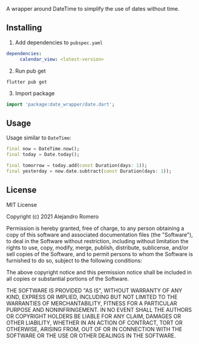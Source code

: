 A wrapper around DateTime to simplify the use of dates without time.

## Installing

1. Add dependencies to `pubspec.yaml`
```yaml
dependencies:
     calendar_view: <latest-version>
```
2. Run pub get
```
flutter pub get
```

3. Import package
```dart
import 'package:date_wrapper/date.dart';
```

## Usage

Usage similar to `DateTime`:

```dart
final now = DateTime.now();
final today = Date.today();

final tomorrow = today.add(const Duration(days: 1));
final yesterday = now.date.subtract(const Duration(days: 1));
```

## License

MIT License

Copyright (c) 2021 Alejandro Romero

Permission is hereby granted, free of charge, to any person obtaining a copy
of this software and associated documentation files (the "Software"), to deal
in the Software without restriction, including without limitation the rights
to use, copy, modify, merge, publish, distribute, sublicense, and/or sell
copies of the Software, and to permit persons to whom the Software is
furnished to do so, subject to the following conditions:

The above copyright notice and this permission notice shall be included in all
copies or substantial portions of the Software.

THE SOFTWARE IS PROVIDED "AS IS", WITHOUT WARRANTY OF ANY KIND, EXPRESS OR
IMPLIED, INCLUDING BUT NOT LIMITED TO THE WARRANTIES OF MERCHANTABILITY,
FITNESS FOR A PARTICULAR PURPOSE AND NONINFRINGEMENT. IN NO EVENT SHALL THE
AUTHORS OR COPYRIGHT HOLDERS BE LIABLE FOR ANY CLAIM, DAMAGES OR OTHER
LIABILITY, WHETHER IN AN ACTION OF CONTRACT, TORT OR OTHERWISE, ARISING FROM,
OUT OF OR IN CONNECTION WITH THE SOFTWARE OR THE USE OR OTHER DEALINGS IN THE
SOFTWARE.
